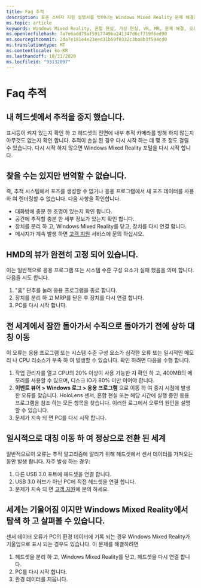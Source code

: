 ```yaml
---
title: Faq 추적
description: 표준 소비자 지원 설명서를 벗어나는 Windows Mixed Reality 문제 해결을 추적 합니다.
ms.topic: article
keywords: Windows Mixed Reality, 혼합 현실, 가상 현실, VR, MR, 문제 해결, 오류, 도움말, 지원, 추적
ms.openlocfilehash: 7a7e6add79af5917749ba241347d6cf719f6ed90
ms.sourcegitcommit: 2da7e181e4e23eed31b59f0332c3ba8b3f594cd0
ms.translationtype: MT
ms.contentlocale: ko-KR
ms.lasthandoff: 10/31/2020
ms.locfileid: "93132097"
---
```

# <a name="tracking-faqs"></a>Faq 추적

## <a name="my-headset-has-stopped-tracking"></a>내 헤드셋에서 추적을 중지 했습니다.

표시등이 켜져 있는지 확인 하 고 헤드셋의 전면에 내부 추적 카메라를 방해 하지 않는지 아무것도 없는지 확인 합니다. 추적이 손실 된 경우 다시 시작 하는 데 몇 초 정도 걸릴 수 있습니다. 다시 시작 하지 않으면 Windows Mixed Reality 포털을 다시 시작 합니다.

## <a name="i-can-look-around-but-i-cant-translate-im-stuck-in-3dof"></a>찾을 수는 있지만 번역할 수 없습니다.

즉, 추적 시스템에서 포즈를 생성할 수 없거나 응용 프로그램에서 새 포즈 데이터를 사용 하 여 렌더링할 수 없습니다. 다음 사항을 확인합니다.

* 대화방에 충분 한 조명이 있는지 확인 합니다.
* 공간에 추적할 충분 한 세부 정보가 있는지 확인 합니다.
* 장치를 분리 하 고, Windows Mixed Reality를 닫고, 장치를 다시 연결 합니다.
* 메시지가 계속 발생 하면 [고객 지원](https://support.microsoft.com/) 서비스에 문의 하십시오.

## <a name="the-view-in-the-hmd-is-completely-frozen"></a>HMD의 뷰가 완전히 고정 되어 있습니다.

이는 일반적으로 응용 프로그램 또는 시스템 수준 구성 요소가 실패 했음을 의미 합니다. 다음을 시도 합니다.

1. "홈" 단추를 눌러 응용 프로그램을 종료 합니다.
2. 장치를 분리 하 고 MRP를 닫은 후 장치를 다시 연결 합니다.
3. PC를 다시 시작 합니다.

## <a name="the-world-briefly-froze-and-perhaps-tilted-or-flipped-upside-down-before-returning-to-normal"></a>전 세계에서 잠깐 돌아가서 수직으로 돌아가기 전에 상하 대칭 이동

이 오류는 응용 프로그램 또는 시스템 수준 구성 요소가 심각한 오류 또는 일시적인 메모리 나 CPU 리소스가 부족 하 여 발생할 수 있습니다. 확인 하려면 다음을 수행 합니다.

1. 작업 관리자를 열고 CPU의 20% 이상이 사용 가능한 지 확인 하 고, 400MB의 메모리를 사용할 수 있으며, 디스크 IO가 80% 미만 이어야 합니다.
2. **이벤트 뷰어 > Windows 로그 > 응용 프로그램** 으로 이동 하 여 중지 시점에 발생 한 오류를 찾습니다. HoloLens 센서, 혼합 현실 또는 해당 시간에 실행 중인 응용 프로그램을 참조 하는 모든 항목을 찾습니다. 이러한 로그에서 오류의 원인을 설명할 수 있습니다.
3. 문제가 지속 되 면 PC를 다시 시작 합니다.

## <a name="the-world-flipped-upside-down-momentarily-and-returned-to-normal"></a>일시적으로 대칭 이동 하 여 정상으로 전환 된 세계

일반적으로이 오류는 추적 알고리즘에 알리기 위해 헤드셋에서 센서 데이터를 가져오는 동안 발생 합니다. 자주 발생 하는 경우:

1. 다른 USB 3.0 포트에 헤드셋을 연결 합니다.
2. USB 3.0 허브가 아닌 PC에 직접 헤드셋을 연결 합니다.
3. 문제가 지속 되 면 [고객 지원](https://support.microsoft.com/)에 문의 하세요.

## <a name="the-world-is-tilted-but-i-can-navigate-and-walk-around-in-windows-mixed-reality"></a>세계는 기울어짐 이지만 Windows Mixed Reality에서 탐색 하 고 살펴볼 수 있습니다.

센서 데이터 오류가 PC의 환경 데이터에 기록 되는 경우 Windows Mixed Reality가 기울임으로 표시 되는 경우도 있습니다. 이 문제를 해결하려면

1. 헤드셋을 분리 하 고, Windows Mixed Reality를 닫고, 헤드셋을 다시 연결 합니다.
2. PC를 다시 시작 합니다.
3. 환경 데이터를 지웁니다.